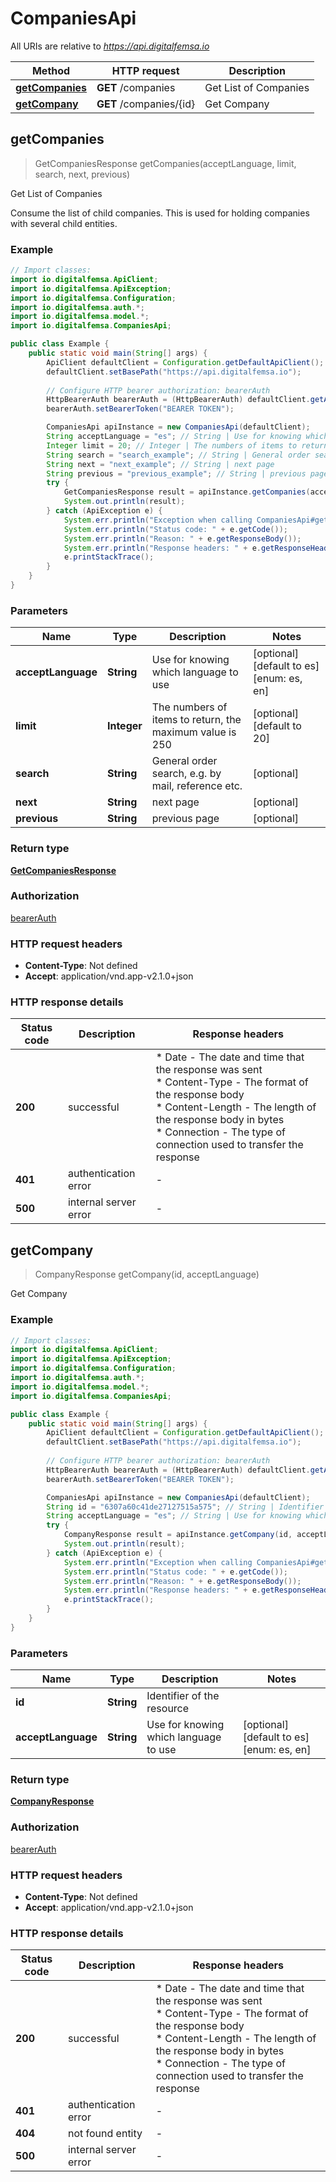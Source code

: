 # CompaniesApi

All URIs are relative to *https://api.digitalfemsa.io*

| Method | HTTP request | Description |
|------------- | ------------- | -------------|
| [**getCompanies**](CompaniesApi.md#getCompanies) | **GET** /companies | Get List of Companies |
| [**getCompany**](CompaniesApi.md#getCompany) | **GET** /companies/{id} | Get Company |



## getCompanies

> GetCompaniesResponse getCompanies(acceptLanguage, limit, search, next, previous)

Get List of Companies

Consume the list of child companies.  This is used for holding companies with several child entities.

### Example

```java
// Import classes:
import io.digitalfemsa.ApiClient;
import io.digitalfemsa.ApiException;
import io.digitalfemsa.Configuration;
import io.digitalfemsa.auth.*;
import io.digitalfemsa.model.*;
import io.digitalfemsa.CompaniesApi;

public class Example {
    public static void main(String[] args) {
        ApiClient defaultClient = Configuration.getDefaultApiClient();
        defaultClient.setBasePath("https://api.digitalfemsa.io");
        
        // Configure HTTP bearer authorization: bearerAuth
        HttpBearerAuth bearerAuth = (HttpBearerAuth) defaultClient.getAuthentication("bearerAuth");
        bearerAuth.setBearerToken("BEARER TOKEN");

        CompaniesApi apiInstance = new CompaniesApi(defaultClient);
        String acceptLanguage = "es"; // String | Use for knowing which language to use
        Integer limit = 20; // Integer | The numbers of items to return, the maximum value is 250
        String search = "search_example"; // String | General order search, e.g. by mail, reference etc.
        String next = "next_example"; // String | next page
        String previous = "previous_example"; // String | previous page
        try {
            GetCompaniesResponse result = apiInstance.getCompanies(acceptLanguage, limit, search, next, previous);
            System.out.println(result);
        } catch (ApiException e) {
            System.err.println("Exception when calling CompaniesApi#getCompanies");
            System.err.println("Status code: " + e.getCode());
            System.err.println("Reason: " + e.getResponseBody());
            System.err.println("Response headers: " + e.getResponseHeaders());
            e.printStackTrace();
        }
    }
}
```

### Parameters


| Name | Type | Description  | Notes |
|------------- | ------------- | ------------- | -------------|
| **acceptLanguage** | **String**| Use for knowing which language to use | [optional] [default to es] [enum: es, en] |
| **limit** | **Integer**| The numbers of items to return, the maximum value is 250 | [optional] [default to 20] |
| **search** | **String**| General order search, e.g. by mail, reference etc. | [optional] |
| **next** | **String**| next page | [optional] |
| **previous** | **String**| previous page | [optional] |

### Return type

[**GetCompaniesResponse**](GetCompaniesResponse.md)

### Authorization

[bearerAuth](../README.md#bearerAuth)

### HTTP request headers

- **Content-Type**: Not defined
- **Accept**: application/vnd.app-v2.1.0+json

### HTTP response details
| Status code | Description | Response headers |
|-------------|-------------|------------------|
| **200** | successful |  * Date - The date and time that the response was sent <br>  * Content-Type - The format of the response body <br>  * Content-Length - The length of the response body in bytes <br>  * Connection - The type of connection used to transfer the response <br>  |
| **401** | authentication error |  -  |
| **500** | internal server error |  -  |


## getCompany

> CompanyResponse getCompany(id, acceptLanguage)

Get Company

### Example

```java
// Import classes:
import io.digitalfemsa.ApiClient;
import io.digitalfemsa.ApiException;
import io.digitalfemsa.Configuration;
import io.digitalfemsa.auth.*;
import io.digitalfemsa.model.*;
import io.digitalfemsa.CompaniesApi;

public class Example {
    public static void main(String[] args) {
        ApiClient defaultClient = Configuration.getDefaultApiClient();
        defaultClient.setBasePath("https://api.digitalfemsa.io");
        
        // Configure HTTP bearer authorization: bearerAuth
        HttpBearerAuth bearerAuth = (HttpBearerAuth) defaultClient.getAuthentication("bearerAuth");
        bearerAuth.setBearerToken("BEARER TOKEN");

        CompaniesApi apiInstance = new CompaniesApi(defaultClient);
        String id = "6307a60c41de27127515a575"; // String | Identifier of the resource
        String acceptLanguage = "es"; // String | Use for knowing which language to use
        try {
            CompanyResponse result = apiInstance.getCompany(id, acceptLanguage);
            System.out.println(result);
        } catch (ApiException e) {
            System.err.println("Exception when calling CompaniesApi#getCompany");
            System.err.println("Status code: " + e.getCode());
            System.err.println("Reason: " + e.getResponseBody());
            System.err.println("Response headers: " + e.getResponseHeaders());
            e.printStackTrace();
        }
    }
}
```

### Parameters


| Name | Type | Description  | Notes |
|------------- | ------------- | ------------- | -------------|
| **id** | **String**| Identifier of the resource | |
| **acceptLanguage** | **String**| Use for knowing which language to use | [optional] [default to es] [enum: es, en] |

### Return type

[**CompanyResponse**](CompanyResponse.md)

### Authorization

[bearerAuth](../README.md#bearerAuth)

### HTTP request headers

- **Content-Type**: Not defined
- **Accept**: application/vnd.app-v2.1.0+json

### HTTP response details
| Status code | Description | Response headers |
|-------------|-------------|------------------|
| **200** | successful |  * Date - The date and time that the response was sent <br>  * Content-Type - The format of the response body <br>  * Content-Length - The length of the response body in bytes <br>  * Connection - The type of connection used to transfer the response <br>  |
| **401** | authentication error |  -  |
| **404** | not found entity |  -  |
| **500** | internal server error |  -  |

